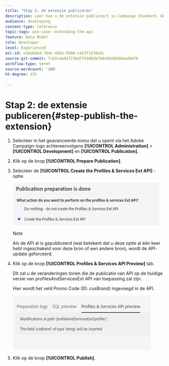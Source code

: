 ```yaml
---
title: "Stap 2: de extensie publiceren"
description: Leer hoe u de extensie publiceert in Campaign Standard. Deel 2 van een reeks.
audience: developing
content-type: reference
topic-tags: use-case--extending-the-api
feature: Data Model
role: Developer
level: Experienced
exl-id: e3bebded-764c-4d2e-9580-c413f1576a2c
source-git-commit: fcb5c4a92f23bdffd1082b7b044b5859dead9d70
workflow-type: tm+mt
source-wordcount: '106'
ht-degree: 23%

---
```


# Stap 2: de extensie publiceren{#step-publish-the-extension}

1. Selecteer in het geavanceerde menu dat u opent via het Adobe Campaign-logo achtereenvolgens **[!UICONTROL Administration]** > **[!UICONTROL Development]** en **[!UICONTROL Publication]**.
1. Klik op de knop **[!UICONTROL Prepare Publication]**.
1. Selecteer de **[!UICONTROL Create the Profiles & Services Ext API]** -optie.

   ![](assets/create-profile-and-services-api.png)

   >[!NOTE]
   >
   >Als de API al is gepubliceerd (wat betekent dat u deze optie al één keer hebt ingeschakeld voor deze bron of een andere bron), wordt de API-update geforceerd.

1. Klik op de knop **[!UICONTROL Profiles & Services API Preview]** tab.

   Dit zal u de veranderingen tonen die de publicatie van API op de huidige versie van profilesAndServicesExt API van toepassing zal zijn.

   Hier wordt het veld Promo Code (ID: cusBrand) ingevoegd in de API.

   ![](assets/extendpandsapi_diff.png)

1. Klik op de knop **[!UICONTROL Publish]**.
